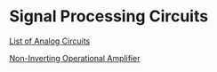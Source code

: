 # Signal Processing Circuits

[List of Analog Circuits](list-of-analog-circuits.md)

[Non-Inverting Operational Amplifier](./non-inverting-opamp/)
